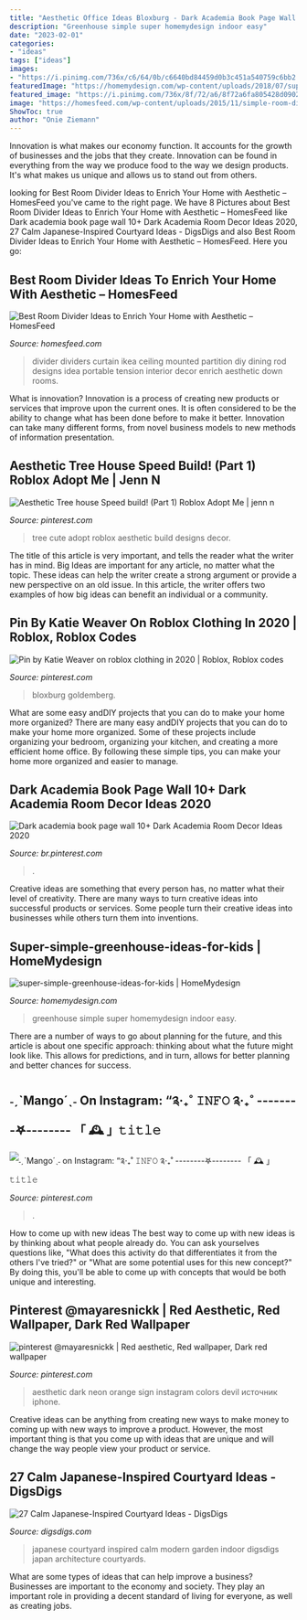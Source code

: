```yaml
---
title: "Aesthetic Office Ideas Bloxburg - Dark Academia Book Page Wall 10+ Dark Academia Room Decor Ideas 2020"
description: "Greenhouse simple super homemydesign indoor easy"
date: "2023-02-01"
categories:
- "ideas"
tags: ["ideas"]
images:
- "https://i.pinimg.com/736x/c6/64/0b/c6640bd84459d0b3c451a540759c6bb2.jpg"
featuredImage: "https://homemydesign.com/wp-content/uploads/2018/07/super-simple-greenhouse-ideas-for-kids.jpg"
featured_image: "https://i.pinimg.com/736x/8f/72/a6/8f72a6fa805428d09022e215095f7dea.jpg"
image: "https://homesfeed.com/wp-content/uploads/2015/11/simple-room-divider-idea-design-in-dining-room-madeof-stripe-patterned-black-and-white-curtain-and-wooden-floor-and-small-cabinet.jpg"
ShowToc: true
author: "Onie Ziemann"
---
```



Innovation is what makes our economy function. It accounts for the growth of businesses and the jobs that they create. Innovation can be found in everything from the way we produce food to the way we design products. It's what makes us unique and allows us to stand out from others.

	

		
looking for Best Room Divider Ideas to Enrich Your Home with Aesthetic – HomesFeed you've came to the right page. We have 8 Pictures about Best Room Divider Ideas to Enrich Your Home with Aesthetic – HomesFeed like Dark academia book page wall 10+ Dark Academia Room Decor Ideas 2020, 27 Calm Japanese-Inspired Courtyard Ideas - DigsDigs and also Best Room Divider Ideas to Enrich Your Home with Aesthetic – HomesFeed. Here you go:
		
    
## Best Room Divider Ideas To Enrich Your Home With Aesthetic – HomesFeed

<img loading=lazy src="https://homesfeed.com/wp-content/uploads/2015/11/simple-room-divider-idea-design-in-dining-room-madeof-stripe-patterned-black-and-white-curtain-and-wooden-floor-and-small-cabinet.jpg" onerror="this.onerror=null;this.src='https://tse1.mm.bing.net/th?id=OIP.4rtB4FTYZ6gmYBRcvlB9-wHaJ8&amp;pid=15.1';" alt="Best Room Divider Ideas to Enrich Your Home with Aesthetic – HomesFeed">

_Source: homesfeed.com_

>divider dividers curtain ikea ceiling mounted partition diy dining rod designs idea portable tension interior decor enrich aesthetic down rooms. 

	

What is innovation?
Innovation is a process of creating new products or services that improve upon the current ones. It is often considered to be the ability to change what has been done before to make it better. Innovation can take many different forms, from novel business models to new methods of information presentation.

    
## Aesthetic Tree House Speed Build! (Part 1) Roblox Adopt Me | Jenn N

<img loading=lazy src="https://i.pinimg.com/736x/18/b4/64/18b46422d13029dcc9637b655f6afa44.jpg" onerror="this.onerror=null;this.src='https://tse3.mm.bing.net/th?id=OIP.D_fB8G-kWh60-0rdS5ESvQHaEK&amp;pid=15.1';" alt="Aesthetic Tree house Speed build! (Part 1) Roblox Adopt Me | jenn n">

_Source: pinterest.com_

>tree cute adopt roblox aesthetic build designs decor. 

	

The title of this article is very important, and tells the reader what the writer has in mind.
Big Ideas are important for any article, no matter what the topic. These ideas can help the writer create a strong argument or provide a new perspective on an old issue. In this article, the writer offers two examples of how big ideas can benefit an individual or a community.

    
## Pin By Katie Weaver On Roblox Clothing In 2020 | Roblox, Roblox Codes

<img loading=lazy src="https://i.pinimg.com/736x/da/4d/f1/da4df1a4740500183c23f3682abc5b9b.jpg" onerror="this.onerror=null;this.src='https://tse2.mm.bing.net/th?id=OIP.iHGO4bMg6fGzmefrw7Ki0AHaQA&amp;pid=15.1';" alt="Pin by Katie Weaver on roblox clothing in 2020 | Roblox, Roblox codes">

_Source: pinterest.com_

>bloxburg goldemberg. 

	

What are some easy andDIY projects that you can do to make your home more organized?
There are many easy andDIY projects that you can do to make your home more organized. Some of these projects include organizing your bedroom, organizing your kitchen, and creating a more efficient home office. By following these simple tips, you can make your home more organized and easier to manage.

    
## Dark Academia Book Page Wall 10+ Dark Academia Room Decor Ideas 2020

<img loading=lazy src="https://i.pinimg.com/736x/8f/72/a6/8f72a6fa805428d09022e215095f7dea.jpg" onerror="this.onerror=null;this.src='https://tse1.mm.bing.net/th?id=OIP.Bhh3xuv1Q5vcVQYulwJ6fgHaJ3&amp;pid=15.1';" alt="Dark academia book page wall 10+ Dark Academia Room Decor Ideas 2020">

_Source: br.pinterest.com_

>. 

	

Creative ideas are something that every person has, no matter what their level of creativity. There are many ways to turn creative ideas into successful products or services. Some people turn their creative ideas into businesses while others turn them into inventions.

    
## Super-simple-greenhouse-ideas-for-kids | HomeMydesign

<img loading=lazy src="https://homemydesign.com/wp-content/uploads/2018/07/super-simple-greenhouse-ideas-for-kids.jpg" onerror="this.onerror=null;this.src='https://tse1.mm.bing.net/th?id=OIP.S6oFoLGF1oGJWozu3fgk2gHaKg&amp;pid=15.1';" alt="super-simple-greenhouse-ideas-for-kids | HomeMydesign">

_Source: homemydesign.com_

>greenhouse simple super homemydesign indoor easy. 

	

There are a number of ways to go about planning for the future, and this article is about one specific approach: thinking about what the future might look like. This allows for predictions, and in turn, allows for better planning and better chances for success.

    
## ˗ˏˋMango´ˎ˗ On Instagram: “༉‧₊˚ 𝙸𝙽𝙵𝙾 ༉‧₊˚ --------𖤐-------- 「 🕰 」𝚝𝚒𝚝𝚕𝚎

<img loading=lazy src="https://i.pinimg.com/736x/c6/64/0b/c6640bd84459d0b3c451a540759c6bb2.jpg" onerror="this.onerror=null;this.src='https://tse2.mm.bing.net/th?id=OIP.OIkhzzfci5CDojx8IaoWwgHaEo&amp;pid=15.1';" alt="˗ˏˋMango´ˎ˗ on Instagram: “༉‧₊˚ 𝙸𝙽𝙵𝙾 ༉‧₊˚ --------𖤐-------- 「 🕰 」𝚝𝚒𝚝𝚕𝚎">

_Source: pinterest.com_

>. 

	

How to come up with new ideas
The best way to come up with new ideas is by thinking about what people already do. You can ask yourselves questions like, "What does this activity do that differentiates it from the others I've tried?" or "What are some potential uses for this new concept?" By doing this, you'll be able to come up with concepts that would be both unique and interesting.

    
## Pinterest @mayaresnickk | Red Aesthetic, Red Wallpaper, Dark Red Wallpaper

<img loading=lazy src="https://i.pinimg.com/736x/75/63/27/756327206e9cfa284c338351d80d9776.jpg" onerror="this.onerror=null;this.src='https://tse2.mm.bing.net/th?id=OIP.Thpy5LSc9nKEx-MY0X9ULAHaNK&amp;pid=15.1';" alt="pinterest @mayaresnickk | Red aesthetic, Red wallpaper, Dark red wallpaper">

_Source: pinterest.com_

>aesthetic dark neon orange sign instagram colors devil источник iphone. 

	

Creative ideas can be anything from creating new ways to make money to coming up with new ways to improve a product. However, the most important thing is that you come up with ideas that are unique and will change the way people view your product or service.

    
## 27 Calm Japanese-Inspired Courtyard Ideas - DigsDigs

<img loading=lazy src="http://www.digsdigs.com/photos/japanese-inspired-courtyard-ideas-10.jpg" onerror="this.onerror=null;this.src='https://tse4.mm.bing.net/th?id=OIP.K-OUepIJ9zjfnNRnEwsP2QHaJ4&amp;pid=15.1';" alt="27 Calm Japanese-Inspired Courtyard Ideas - DigsDigs">

_Source: digsdigs.com_

>japanese courtyard inspired calm modern garden indoor digsdigs japan architecture courtyards. 

	

What are some types of ideas that can help improve a business?
Businesses are important to the economy and society. They play an important role in providing a decent standard of living for everyone, as well as creating jobs.

